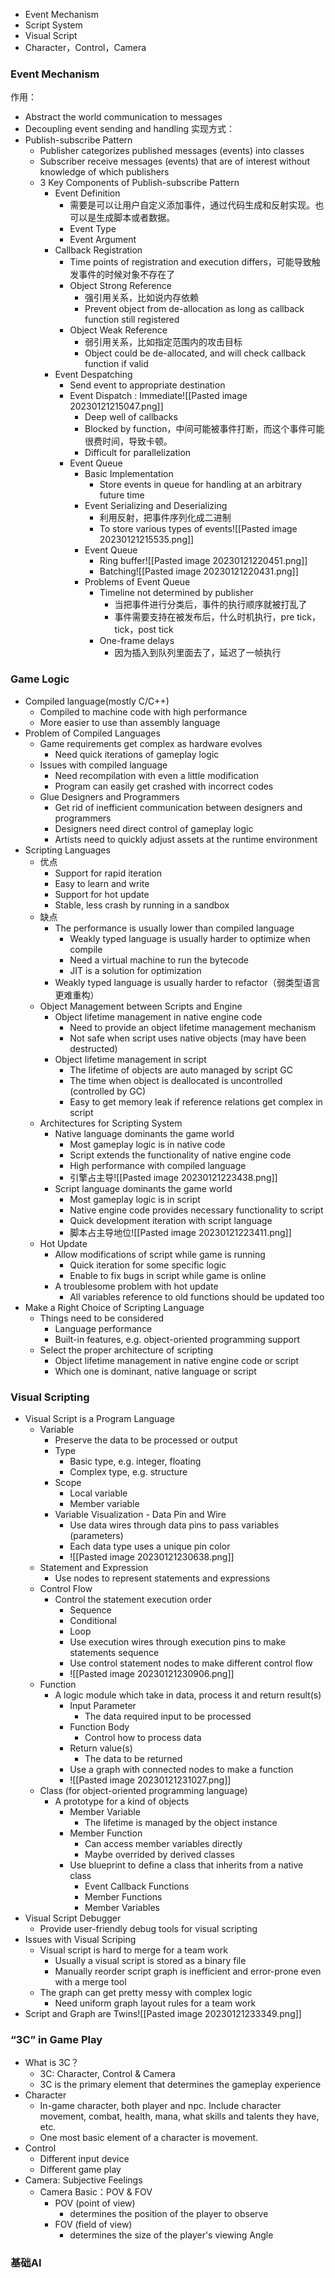 - Event Mechanism
- Script System
- Visual Script
- Character，Control，Camera


### Event Mechanism
作用：
- Abstract the world communication to messages
- Decoupling event sending and handling
实现方式：
- Publish-subscribe Pattern
	- Publisher categorizes published messages (events) into classes
	- Subscriber receive messages (events) that are of interest without knowledge of which publishers
	- 3 Key Components of Publish-subscribe Pattern
		- Event Definition
			- 需要是可以让用户自定义添加事件，通过代码生成和反射实现。也可以是生成脚本或者数据。
			- Event Type
			- Event Argument
		- Callback Registration
			- Time points of registration and execution differs，可能导致触发事件的时候对象不存在了
			- Object Strong Reference
				- 强引用关系，比如说内存依赖
				- Prevent object from de-allocation as long as callback function still registered
			- Object Weak Reference
				- 弱引用关系，比如指定范围内的攻击目标
				- Object could be de-allocated, and will check callback function if valid
		- Event Despatching
			- Send event to appropriate destination
			- Event Dispatch : Immediate![[Pasted image 20230121215047.png]]
				- Deep well of callbacks
				- Blocked by function，中间可能被事件打断，而这个事件可能很费时间，导致卡顿。
				- Difficult for parallelization
			- Event Queue
				- Basic Implementation
					- Store events in queue for handling at an arbitrary future time
				- Event Serializing and Deserializing
					- 利用反射，把事件序列化成二进制
					- To store various types of events![[Pasted image 20230121215535.png]]
				- Event Queue
					- Ring buffer![[Pasted image 20230121220451.png]]
					- Batching![[Pasted image 20230121220431.png]]
				- Problems of Event Queue
					- Timeline not determined by publisher
						- 当把事件进行分类后，事件的执行顺序就被打乱了
						- 事件需要支持在被发布后，什么时机执行，pre tick，tick，post tick
					- One-frame delays
						- 因为插入到队列里面去了，延迟了一帧执行

### Game Logic
- Compiled language(mostly C/C++)
	- Compiled to machine code with high performance
	- More easier to use than assembly language
- Problem of Compiled Languages
	- Game requirements get complex as hardware evolves
		- Need quick iterations of gameplay logic
	- Issues with compiled language
		- Need recompilation with even a little modification
		- Program can easily get crashed with incorrect codes
	- Glue Designers and Programmers
		- Get rid of inefficient communication between designers and programmers
		- Designers need direct control of gameplay logic
		- Artists need to quickly adjust assets at the runtime environment
- Scripting Languages
	- 优点
		- Support for rapid iteration
		- Easy to learn and write
		- Support for hot update
		- Stable, less crash by running in a sandbox
	- 缺点
		- The performance is usually lower than compiled language
			- Weakly typed language is usually harder to optimize when compile
			- Need a virtual machine to run the bytecode
			- JIT is a solution for optimization
		- Weakly typed language is usually harder to refactor（弱类型语言更难重构）
	- Object Management between Scripts and Engine
		- Object lifetime management in native engine code
			- Need to provide an object lifetime management mechanism
			- Not safe when script uses native objects (may have been destructed)
		- Object lifetime management in script
			- The lifetime of objects are auto managed by script GC
			- The time when object is deallocated is uncontrolled (controlled by GC)
			- Easy to get memory leak if reference relations get complex in script
	- Architectures for Scripting System
		- Native language dominants the game world
			- Most gameplay logic is in native code
			- Script extends the functionality of native engine code
			- High performance with compiled language
			- 引擎占主导![[Pasted image 20230121223438.png]]
		- Script language dominants the game world
			- Most gameplay logic is in script
			- Native engine code provides necessary functionality to script
			- Quick development iteration with script language
			- 脚本占主导地位![[Pasted image 20230121223411.png]]
	- Hot Update
		- Allow modifications of script while game is running
			- Quick iteration for some specific logic
			- Enable to fix bugs in script while game is online
		- A troublesome problem with hot update
			- All variables reference to old functions should be updated too
- Make a Right Choice of Scripting Language
	- Things need to be considered
		- Language performance
		- Built-in features, e.g. object-oriented programming support
	- Select the proper architecture of scripting
		- Object lifetime management in native engine code or script
		- Which one is dominant, native language or script


### Visual Scripting
- Visual Script is a Program Language
	- Variable
		- Preserve the data to be processed or output 
		- Type 
			- Basic type, e.g. integer, floating
			- Complex type, e.g. structure 
		- Scope
			- Local variable 
			- Member variable
		- Variable Visualization - Data Pin and Wire
			- Use data wires through data pins to pass variables (parameters)
			- Each data type uses a unique pin color
			- ![[Pasted image 20230121230638.png]]
	- Statement and Expression
		- Use nodes to represent statements and expressions
	- Control Flow
		- Control the statement execution order
			- Sequence
			- Conditional
			- Loop
			- Use execution wires through execution pins to make statements sequence
			- Use control statement nodes to make different control flow
			- ![[Pasted image 20230121230906.png]]
	- Function
		- A logic module which take in data, process it and return result(s)
			- Input Parameter 
				- The data required input to be processed 
			- Function Body 
				- Control how to process data 
			- Return value(s)
				- The data to be returned
			- Use a graph with connected nodes to make a function
			- ![[Pasted image 20230121231027.png]]
	- Class (for object-oriented programming language)
		- A prototype for a kind of objects
			- Member Variable
				- The lifetime is managed by the object instance
			- Member Function 
				- Can access member variables directly
				- Maybe overrided by derived classes
			- Use blueprint to define a class that inherits from a native class
				- Event Callback Functions 
				- Member Functions 
				- Member Variables
- Visual Script Debugger
	- Provide user-friendly debug tools for visual scripting
- Issues with Visual Scriping
	- Visual script is hard to merge for a team work
		- Usually a visual script is stored as a binary file
		- Manually reorder script graph is inefficient and error-prone even with a merge tool
	- The graph can get pretty messy with complex logic
		- Need uniform graph layout rules for a team work
- Script and Graph are Twins![[Pasted image 20230121233349.png]]


### “3C” in Game Play
- What is 3C？
	- 3C: Character, Control & Camera 
	- 3C is the primary element that determines the gameplay experience
- Character
	- In-game character, both player and npc. Include character movement, combat, health, mana, what skills and talents they have, etc. 
	- One most basic element of a character is movement.
- Control
	- Different input device 
	- Different game play
- Camera: Subjective Feelings
	- Camera Basic：POV & FOV
		- POV (point of view)
			- determines the position of the player to observe 
		- FOV (field of view)
			- determines the size of the player's viewing Angle







### 基础AI
